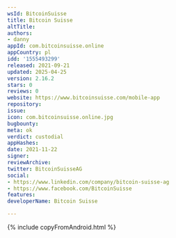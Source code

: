 ```yaml
---
wsId: BitcoinSuisse
title: Bitcoin Suisse
altTitle: 
authors:
- danny
appId: com.bitcoinsuisse.online
appCountry: pl
idd: '1555493299'
released: 2021-09-21
updated: 2025-04-25
version: 2.16.2
stars: 0
reviews: 0
website: https://www.bitcoinsuisse.com/mobile-app
repository: 
issue: 
icon: com.bitcoinsuisse.online.jpg
bugbounty: 
meta: ok
verdict: custodial
appHashes: 
date: 2021-11-22
signer: 
reviewArchive: 
twitter: BitcoinSuisseAG
social:
- https://www.linkedin.com/company/bitcoin-suisse-ag
- https://www.facebook.com/BitcoinSuisse
features: 
developerName: Bitcoin Suisse

---
```


{% include copyFromAndroid.html %}

